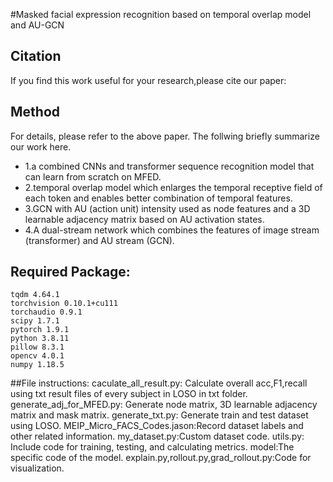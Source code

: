 #Masked facial expression recognition based on temporal overlap model and AU-GCN
## Citation
If you find this work useful for your research,please cite our paper:

## Method
For details, please refer to the above paper. The follwing briefly summarize our work here.
- 1.a combined CNNs and transformer sequence recognition model that can learn from scratch on MFED.
- 2.temporal overlap model which enlarges the temporal receptive field of each token and enables better combination of temporal features.
- 3.GCN with AU (action unit) intensity used as node features and a 3D learnable adjacency matrix based on AU activation states. 
- 4.A  dual-stream network which combines the features of image stream (transformer) and AU stream (GCN).

## Required Package:
	tqdm 4.64.1
	torchvision 0.10.1+cu111
	torchaudio 0.9.1
	scipy 1.7.1
	pytorch 1.9.1
	python 3.8.11
	pillow 8.3.1
	opencv 4.0.1
	numpy 1.18.5

##File instructions:
caculate_all_result.py:  Calculate overall acc,F1,recall using txt result files of every subject in LOSO in txt folder.
generate_adj_for_MFED.py: Generate node matrix, 3D learnable adjacency matrix and mask matrix.
generate_txt.py: Generate train and test dataset using LOSO.
MEIP_Micro_FACS_Codes.jason:Record dataset labels and other related information.
my_dataset.py:Custom dataset code.
utils.py: Include code for training, testing, and calculating metrics.
model:The specific code of the model.
explain.py,rollout.py,grad_rollout.py:Code for visualization.
